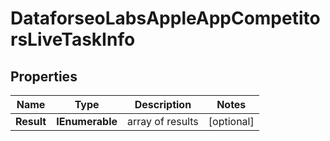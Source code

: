 # DataforseoLabsAppleAppCompetitorsLiveTaskInfo


## Properties

| Name | Type | Description | Notes |
|------------ | ------------- | ------------- | -------------|
**Result** | **IEnumerable<DataforseoLabsAppleAppCompetitorsLiveResultInfo>** | array of results |[optional]|